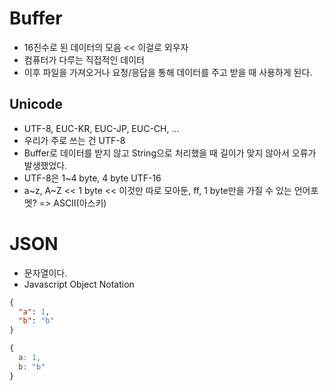 # Buffer

- 16진수로 된 데이터의 모음 << 이걸로 외우자
- 컴퓨터가 다루는 직접적인 데이터
- 이후 파일을 가져오거나 요청/응답을 통해 데이터를 주고 받을 때 사용하게 된다.

## Unicode

- UTF-8, EUC-KR, EUC-JP, EUC-CH, ...
- 우리가 주로 쓰는 건 UTF-8
- Buffer로 데이터를 받지 않고 String으로 처리했을 때 길이가 맞지 않아서 오류가 발생했었다.
- UTF-8은 1~4 byte, 4 byte UTF-16
- a~z, A~Z << 1 byte << 이것만 따로 모아둔, ff, 1 byte만을 가질 수 있는 언어포멧? => ASCII(아스키)

# JSON

- 문자열이다.
- Javascript Object Notation

```json
{
  "a": 1,
  "b": "b"
}
```

```javascript
{
  a: 1,
  b: "b"
}
```
